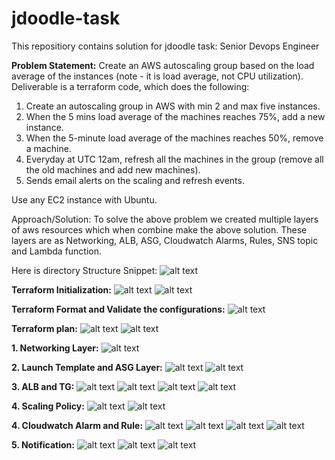 # jdoodle-task
This repositiory contains solution for jdoodle task: Senior Devops Engineer

**Problem Statement:** Create an AWS autoscaling group based on the load average of the instances (note - it is load average, not CPU utilization). Deliverable is a terraform code, which does the following:
 
1. Create an autoscaling group in AWS with min 2 and max five instances.
2. When the 5 mins load average of the machines reaches 75%, add a new instance.
3. When the 5-minute load average of the machines reaches 50%, remove a machine.
4. Everyday at UTC 12am, refresh all the machines in the group (remove all the old machines and add new machines).
5. Sends email alerts on the scaling and refresh events.
 
Use any EC2 instance with Ubuntu.

Approach/Solution: To solve the above problem we created multiple layers of aws resources which when combine
make the above solution. These layers are as Networking, ALB, ASG, Cloudwatch Alarms, Rules, SNS topic
and Lambda function.

Here is directory Structure Snippet:
![alt text](https://github.com/Sumit-95/jdoodle-task/blob/DEV/jdoodle-screenshots/directory_structure.png)

**Terraform Initialization:**
![alt text](https://github.com/Sumit-95/jdoodle-task/blob/DEV/jdoodle-screenshots/terrafrom-init.png)
![alt text](https://github.com/Sumit-95/jdoodle-task/blob/DEV/jdoodle-screenshots/directory_structure.png)

**Terraform Format and Validate the configurations:**
![alt text](https://github.com/Sumit-95/jdoodle-task/blob/DEV/jdoodle-screenshots/terraform-fmt-validate.png)

**Terraform plan:**
![alt text](https://github.com/Sumit-95/jdoodle-task/blob/DEV/jdoodle-screenshots/terraform-plan-1.png)
![alt text](https://github.com/Sumit-95/jdoodle-task/blob/DEV/jdoodle-screenshots/terraform-plan-2.png)

**1. Networking Layer:**
![alt text](https://github.com/Sumit-95/jdoodle-task/blob/DEV/jdoodle-screenshots/network.png)

**2. Launch Template and ASG Layer:**
![alt text](https://github.com/Sumit-95/jdoodle-task/blob/DEV/jdoodle-screenshots/launch-template.png)
![alt text](https://github.com/Sumit-95/jdoodle-task/blob/DEV/jdoodle-screenshots/asg.png)

**3. ALB and TG:**
![alt text](https://github.com/Sumit-95/jdoodle-task/blob/DEV/jdoodle-screenshots/alb-1.png)
![alt text](https://github.com/Sumit-95/jdoodle-task/blob/DEV/jdoodle-screenshots/alb-2.png)
![alt text](https://github.com/Sumit-95/jdoodle-task/blob/DEV/jdoodle-screenshots/tg-1.png)
![alt text](https://github.com/Sumit-95/jdoodle-task/blob/DEV/jdoodle-screenshots/tg-2-1.png)

**4. Scaling Policy:**
![alt text](https://github.com/Sumit-95/jdoodle-task/blob/DEV/jdoodle-screenshots/scaling-policies.png)
![alt text](https://github.com/Sumit-95/jdoodle-task/blob/DEV/jdoodle-screenshots/notification-email-scale-down.png)

**4. Cloudwatch Alarm and Rule:**
![alt text](https://github.com/Sumit-95/jdoodle-task/blob/DEV/jdoodle-screenshots/alarm-1.png)
![alt text](https://github.com/Sumit-95/jdoodle-task/blob/DEV/jdoodle-screenshots/daily-refresh-1.png)
![alt text](https://github.com/Sumit-95/jdoodle-task/blob/DEV/jdoodle-screenshots/daily-refresh-2.png)
![alt text](https://github.com/Sumit-95/jdoodle-task/blob/DEV/jdoodle-screenshots/daily-refresh-3.png)

**5. Notification:**
![alt text](https://github.com/Sumit-95/jdoodle-task/blob/DEV/jdoodle-screenshots/notification-1.png)
![alt text](https://github.com/Sumit-95/jdoodle-task/blob/DEV/jdoodle-screenshots/notification-2.png)
![alt text](https://github.com/Sumit-95/jdoodle-task/blob/DEV/jdoodle-screenshots/notification-email-scale-down.png)
